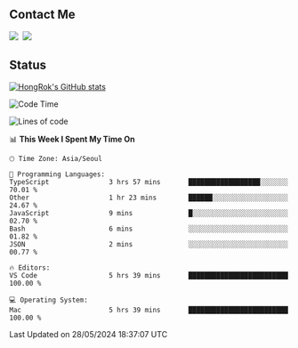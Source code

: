 ## Contact Me
<a href="https://instagram.com/_hongrok"><img src="https://img.shields.io/badge/Instagram-E4405F?style=for-the-badge&logo=Instagram&logoColor=white"/></a>&nbsp;
<img src="https://img.shields.io/badge/HongRok @hlog2e-5865F2?style=for-the-badge&logo=Discord&logoColor=white"/>&nbsp;

## Status

[![HongRok's GitHub stats](https://github-readme-stats.vercel.app/api?username=hlog2e)](https://github.com/anuraghazra/github-readme-stats)
<!--START_SECTION:waka-->
![Code Time](http://img.shields.io/badge/Code%20Time-614%20hrs%2017%20mins-blue)

![Lines of code](https://img.shields.io/badge/From%20Hello%20World%20I%27ve%20Written-514.2%20thousand%20lines%20of%20code-blue)

📊 **This Week I Spent My Time On** 

```text
🕑︎ Time Zone: Asia/Seoul

💬 Programming Languages: 
TypeScript               3 hrs 57 mins       ██████████████████░░░░░░░   70.01 % 
Other                    1 hr 23 mins        ██████░░░░░░░░░░░░░░░░░░░   24.67 % 
JavaScript               9 mins              █░░░░░░░░░░░░░░░░░░░░░░░░   02.70 % 
Bash                     6 mins              ░░░░░░░░░░░░░░░░░░░░░░░░░   01.82 % 
JSON                     2 mins              ░░░░░░░░░░░░░░░░░░░░░░░░░   00.77 % 

🔥 Editors: 
VS Code                  5 hrs 39 mins       █████████████████████████   100.00 % 

💻 Operating System: 
Mac                      5 hrs 39 mins       █████████████████████████   100.00 % 
```


 Last Updated on 28/05/2024 18:37:07 UTC
<!--END_SECTION:waka-->

